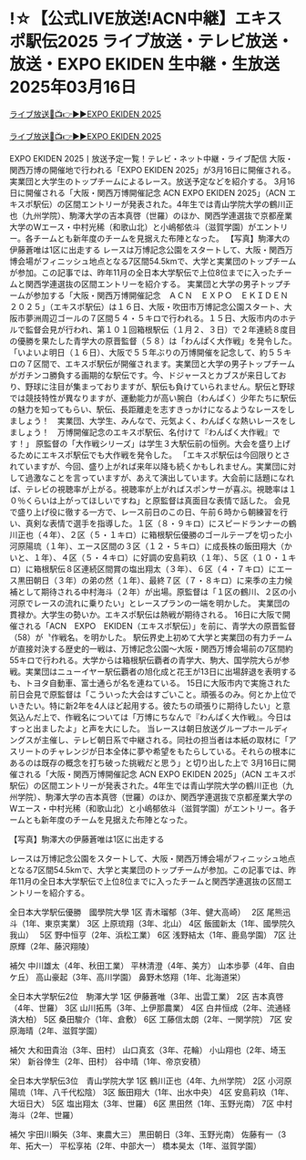# !☆【公式LIVE放送!ACN中継】エキスポ駅伝2025 ライブ放送・テレビ放送・放送・EXPO EKIDEN 生中継・生放送 2025年03月16日


[ライブ放送🔴📺👉▶▶EXPO EKIDEN 2025 ](https://marathan-jp-2025.blogspot.com/2025/03/expo.html?ldk)

[ライブ放送🔴📺👉▶▶EXPO EKIDEN 2025 ](https://marathan-jp-2025.blogspot.com/2025/03/expo.html?ldk)

EXPO EKIDEN 2025丨放送予定一覧！テレビ・ネット中継・ライブ配信 大阪・関西万博の開催地で行われる「EXPO EKIDEN 2025」が3月16日に開催される。実業団と大学生のトップチームによるレース。放送予定などを紹介する。 3月16日に開催される「大阪・関西万博開催記念 ACN EXPO EKIDEN 2025」（ACN エキスポ駅伝）の区間エントリーが発表された。4年生では青山学院大学の鶴川正也（九州学院）、駒澤大学の吉本真啓（世羅）のほか、関西学連選抜で京都産業大学のWエース・中村光稀（和歌山北）と小嶋郁依斗（滋賀学園）がエントリー。各チームとも新年度のチームを見据えた布陣となった。 【写真】駒澤大の伊藤蒼唯は1区に出走する レースは万博記念公園をスタートして、大阪・関西万博会場がフィニッシュ地点となる7区間54.5kmで、大学と実業団のトップチームが参加。この記事では、昨年11月の全日本大学駅伝で上位8位までに入ったチームと関西学連選抜の区間エントリーを紹介する。 実業団と大学の男子トップチームが参加する「大阪・関西万博開催記念　ＡＣＮ　ＥＸＰＯ　ＥＫＩＤＥＮ　２０２５」（エキスポ駅伝）は１６日、大阪・吹田市万博記念公園スタート、大阪市夢洲周辺ゴールの７区間５４・５キロで行われる。１５日、大阪市内のホテルで監督会見が行われ、第１０１回箱根駅伝（１月２、３日）で２年連続８度目の優勝を果たした青学大の原晋監督（５８）は「わんぱく大作戦」を発令した。 「いよいよ明日（１６日）、大阪で５５年ぶりの万博開催を記念して、約５５キロの７区間で、エキスポ駅伝が開催されます。実業団と大学の男子トップチームがガチンコ勝負する画期的な駅伝です。今、ドジャースとカブスが来日しており、野球に注目が集まっておりますが、駅伝も負けていられません。駅伝と野球では競技特性が異なりますが、運動能力が高い腕白（わんぱく）少年たちに駅伝の魅力を知ってもらい、駅伝、長距離走を志すきっかけになるようなレースをしましょう！　実業団、大学生、みんなで、元気よく、わんぱくな熱いレースをしましょう！　万博開催記念のエキスポ駅伝、名付けて『わんぱく大作戦』です！」 原監督の「大作戦シリーズ」は学生３大駅伝前の恒例。大会を盛り上げるためにエキスポ駅伝でも大作戦を発令した。 「エキスポ駅伝は今回限りとされていますが、今回、盛り上がれば来年以降も続くかもしれません。実業団に対して過激なことを言っていますが、あえて演出しています。大会前に話題になれば、テレビの視聴率が上がる。視聴率が上がればスポンサーが喜ぶ。視聴率は１０％くらいは上がってほしいですね」と原監督は真面目な表情で話した。 会見で盛り上げ役に徹する一方で、レース前日のこの日、午前６時から朝練習を行い、真剣な表情で選手を指導した。１区（８・９キロ）にスピードランナーの鶴川正也（４年）、２区（５・１キロ）に箱根駅伝優勝のゴールテープを切った小河原陽琉（１年）、エース区間の３区（１２・５キロ）に成長株の飯田翔大（かいと、１年）、４区（５・４キロ）に好調の安島莉玖（１年）、５区（１０・１キロ）に箱根駅伝８区連続区間賞の塩出翔太（３年）、６区（４・７キロ）にエース黒田朝日（３年）の弟の然（１年）、最終７区（７・８キロ）に来季の主力候補として期待される中村海斗（２年）が出場。原監督は「１区の鶴川、２区の小河原でレースの流れに乗りたい」とレースプランの一端を明かした。 実業団の貫禄か。大学生の勢いか。エキスポ駅伝は熱戦が期待される。 16日に大阪で開催される「ACN　EXPO　EKIDEN（エキスポ駅伝）」を前に、青学大の原晋監督（58）が〝作戦名〟を明かした。 駅伝界史上初めて大学と実業団の有力チームが直接対決する歴史的一戦は、万博記念公園～大阪・関西万博会場前の7区間約55キロで行われる。大学からは箱根駅伝覇者の青学大、駒大、国学院大らが参戦。実業団はニューイヤー駅伝覇者の旭化成と花王が13日に出場辞退を表明するも、トヨタ自動車、富士通らが名を連ねている。 15日に大阪市内で実施された前日会見で原監督は「こういった大会はすごいこと。頑張るのみ。何とか上位でいきたい。特に新2年を4人ほど起用する。彼たちの頑張りに期待したい」と意気込んだ上で、作戦名については「万博にちなんで『わんぱく大作戦』。今日はすっと出ましたよ」と声を大にした。 当レースは朝日放送グループホールディングスが主催し、テレビ朝日系で中継される。同社の担当者は本紙の取材に「アスリートのチャレンジが日本全体に夢や希望をもたらしている。それらの根本にあるのは既存の概念を打ち破った挑戦だと思う」と切り出した上で
3月16日に開催される「大阪・関西万博開催記念 ACN EXPO EKIDEN 2025」（ACN エキスポ駅伝）の区間エントリーが発表された。4年生では青山学院大学の鶴川正也（九州学院）、駒澤大学の吉本真啓（世羅）のほか、関西学連選抜で京都産業大学のWエース・中村光稀（和歌山北）と小嶋郁依斗（滋賀学園）がエントリー。各チームとも新年度のチームを見据えた布陣となった。

【写真】駒澤大の伊藤蒼唯は1区に出走する

レースは万博記念公園をスタートして、大阪・関西万博会場がフィニッシュ地点となる7区間54.5kmで、大学と実業団のトップチームが参加。この記事では、昨年11月の全日本大学駅伝で上位8位までに入ったチームと関西学連選抜の区間エントリーを紹介する。

全日本大学駅伝優勝　國學院大學
1区 青木瑠郁（3年、健大高崎）　
2区 尾熊迅斗（1年、東京実業）
3区 上原琉翔（3年、北山）
4区 飯國新太（1年、國學院久我山）　
5区 野中恒亨（2年、浜松工業）
6区 浅野結太（1年、鹿島学園）
7区 辻原輝（2年、藤沢翔陵）

補欠
中川雄太（4年、秋田工業）
平林清澄（4年、美方）
山本歩夢（4年、自由ケ丘）
高山豪起（3年、高川学園）
鼻野木悠翔（1年、北海道栄）

全日本大学駅伝2位　駒澤大学
1区 伊藤蒼唯（3年、出雲工業）
2区 吉本真啓（4年、世羅）
3区 山川拓馬（3年、上伊那農業）
4区 白井恒成（2年、流通経済大柏）
5区 桑田駿介（1年、倉敷）
6区 工藤信太朗（2年、一関学院）
7区 安原海晴（2年、滋賀学園）

補欠
大和田貴治（3年、田村）
山口真玄（3年、花輪）
小山翔也（2年、埼玉栄）
新谷倖生（2年、田村）
谷中晴（1年、帝京安積）

全日本大学駅伝3位　青山学院大学
1区 鶴川正也（4年、九州学院）
2区 小河原陽琉（1年、八千代松陰）
3区 飯田翔大（1年、出水中央）
4区 安島莉玖（1年、大垣日大）
5区 塩出翔太（3年、世羅）
6区 黒田然（1年、玉野光南）
7区 中村海斗（2年、世羅）

補欠
宇田川瞬矢（3年、東農大三）
黒田朝日（3年、玉野光南）
佐藤有一（3年、拓大一）
平松享祐（2年、中部大一）
橋本昊太（1年、滋賀学園）
